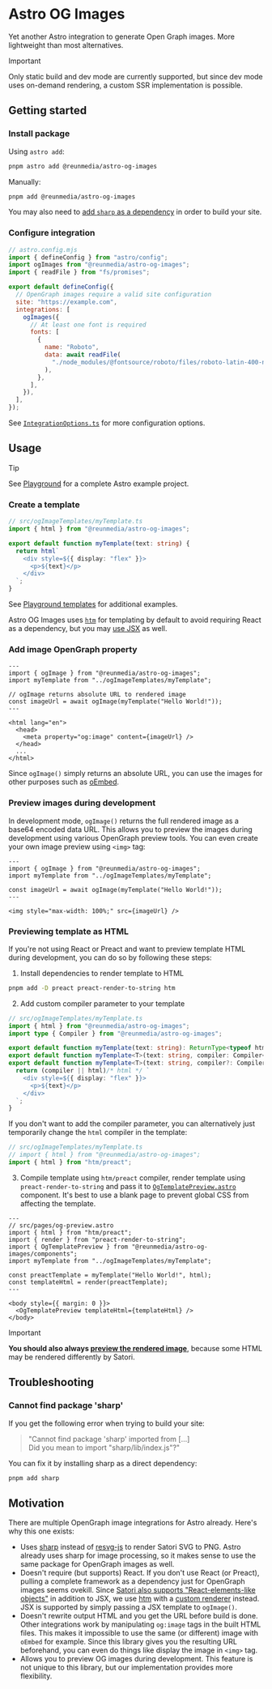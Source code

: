# Astro OG Images

Yet another Astro integration to generate Open Graph images. More lightweight
than most alternatives.

> [!IMPORTANT]
>
> Only static build and dev mode are currently supported, but since dev mode
> uses on-demand rendering, a custom SSR implementation is possible.

## Getting started

### Install package

Using `astro add`:

```sh
pnpm astro add @reunmedia/astro-og-images
```

Manually:

```sh
pnpm add @reunmedia/astro-og-images
```

You may also need to [add `sharp` as a dependency](#cannot-find-package-sharp)
in order to build your site.

### Configure integration

```mjs
// astro.config.mjs
import { defineConfig } from "astro/config";
import ogImages from "@reunmedia/astro-og-images";
import { readFile } from "fs/promises";

export default defineConfig({
  // OpenGraph images require a valid site configuration
  site: "https://example.com",
  integrations: [
    ogImages({
      // At least one font is required
      fonts: [
        {
          name: "Roboto",
          data: await readFile(
            "./node_modules/@fontsource/roboto/files/roboto-latin-400-normal.woff",
          ),
        },
      ],
    }),
  ],
});
```

See [`IntegrationOptions.ts`](./src/IntegrationOptions.ts) for more
configuration options.

## Usage

> [!TIP]
>
> See [Playground](./playground) for a complete Astro example project.

### Create a template

```ts
// src/ogImageTemplates/myTemplate.ts
import { html } from "@reunmedia/astro-og-images";

export default function myTemplate(text: string) {
  return html`
    <div style=${{ display: "flex" }}>
      <p>${text}</p>
    </div>
  `;
}
```

See [Playground templates](./playground/src/ogImageTemplates) for additional
examples.

Astro OG Images uses [`htm`](https://github.com/developit/htm) for templating by
default to avoid requiring React as a dependency, but you may [use
JSX](https://github.com/vercel/satori?tab=readme-ov-file#jsx) as well.

### Add image OpenGraph property

```astro
---
import { ogImage } from "@reunmedia/astro-og-images";
import myTemplate from "../ogImageTemplates/myTemplate";

// ogImage returns absolute URL to rendered image
const imageUrl = await ogImage(myTemplate("Hello World!"));
---

<html lang="en">
  <head>
    <meta property="og:image" content={imageUrl} />
  </head>
  ...
</html>
```

Since `ogImage()` simply returns an absolute URL, you can use the images for
other purposes such as [oEmbed](https://oembed.com/).

### Preview images during development

In development mode, `ogImage()` returns the full rendered image as a base64
encoded data URL. This allows you to preview the images during development using
various OpenGraph preview tools. You can even create your own image preview
using `<img>` tag:

```astro
---
import { ogImage } from "@reunmedia/astro-og-images";
import myTemplate from "../ogImageTemplates/myTemplate";

const imageUrl = await ogImage(myTemplate("Hello World!"));
---

<img style="max-width: 100%;" src={imageUrl} />
```

### Previewing template as HTML

If you're not using React or Preact and want to preview template HTML during
development, you can do so by following these steps:

1. Install dependencies to render template to HTML

```sh
pnpm add -D preact preact-render-to-string htm
```

2. Add custom compiler parameter to your template

```ts
// src/ogImageTemplates/myTemplate.ts
import { html } from "@reunmedia/astro-og-images";
import type { Compiler } from "@reunmedia/astro-og-images";

export default function myTemplate(text: string): ReturnType<typeof html>;
export default function myTemplate<T>(text: string, compiler: Compiler<T>): T;
export default function myTemplate<T>(text: string, compiler?: Compiler<T>) {
  return (compiler || html)/* html */ `
    <div style=${{ display: "flex" }}>
      <p>${text}</p>
    </div>
  `;
}
```

If you don't want to add the compiler parameter, you can alternatively just
temporarily change the `html` compiler in the template:

```ts
// src/ogImageTemplates/myTemplate.ts
// import { html } from "@reunmedia/astro-og-images";
import { html } from "htm/preact";
```

3. Compile template using `htm/preact` compiler, render template using
   `preact-render-to-string` and pass it to
   [`OgTemplatePreview.astro`](./src/components/OgTemplatePreview.astro)
   component. It's best to use a blank page to prevent global CSS from affecting
   the template.

```astro
---
// src/pages/og-preview.astro
import { html } from "htm/preact";
import { render } from "preact-render-to-string";
import { OgTemplatePreview } from "@reunmedia/astro-og-images/components";
import myTemplate from "../ogImageTemplates/myTemplate";

const preactTemplate = myTemplate("Hello World!", html);
const templateHtml = render(preactTemplate);
---

<body style={{ margin: 0 }}>
  <OgTemplatePreview templateHtml={templateHtml} />
</body>
```

> [!IMPORTANT]
>
> **You should also always [preview the rendered
> image](#preview-images-during-development)**, because some HTML may be
> rendered differently by Satori.

## Troubleshooting

### Cannot find package 'sharp'

If you get the following error when trying to build your site:

> "Cannot find package 'sharp' imported from [...]  
> Did you mean to import "sharp/lib/index.js"?"

You can fix it by installing sharp as a direct dependency:

```sh
pnpm add sharp
```

## Motivation

There are multiple OpenGraph image integrations for Astro already. Here's why
this one exists:

- Uses [sharp](https://github.com/lovell/sharp) instead of
  [resvg-js](https://github.com/thx/resvg-js) to render Satori SVG to PNG. Astro
  already uses sharp for image processing, so it makes sense to use the same
  package for OpenGraph images as well.
- Doesn't require (but supports) React. If you don't use React (or Preact),
  pulling a complete framework as a dependency just for OpenGraph images seems
  ovekill. Since [Satori also supports
  "React-elements-like objects"](https://github.com/vercel/satori?tab=readme-ov-file#use-without-jsx)
  in addition to JSX, we use [htm](https://github.com/developit/htm) with a
  [custom renderer](src/html.ts) instead. JSX is supported by simply passing a
  JSX template to `ogImage()`.
- Doesn't rewrite output HTML and you get the URL before build is done. Other
  integrations work by manipulating `og:image` tags in the built HTML files.
  This makes it impossible to use the same (or different) image with `oEmbed`
  for example. Since this library gives you the resulting URL beforehand, you
  can even do things like display the image in `<img>` tag.
- Allows you to preview OG images during development. This feature is not unique
  to this library, but our implementation provides more flexibility.
